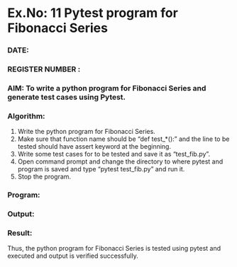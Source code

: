 # Ex.No: 11  Pytest program for Fibonacci Series

### DATE:                                                                            
### REGISTER NUMBER : 
### AIM: To write a python program for Fibonacci Series and generate test cases using Pytest. 

### Algorithm:

1. Write the python program for Fibonacci Series. 
2. Make sure that function name should be “def test_*():” and the line to be tested 
should have assert keyword at the beginning. 
3. Write some test cases for to be tested and save it as “test_fib.py”. 
4. Open command prompt and change the directory to where pytest and program is 
saved and type “pytest test_fib.py” and run it. 
5. Stop the program.

### Program:












### Output:



### Result:
Thus, the python program for Fibonacci Series is tested using pytest and executed and output is verified successfully.


